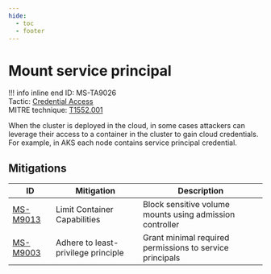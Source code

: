 ```yaml
---
hide:
  - toc
  - footer
---
```


# Mount service principal

!!! info inline end
    ID: MS-TA9026<br>
    Tactic: [Credential Access](../tactics/CredentialAccess/index.md) <br>
    MITRE technique: [T1552.001](https://attack.mitre.org/techniques/T1552/001/)

When the cluster is deployed in the cloud, in some cases attackers can leverage their access to a container in the cluster to gain cloud credentials. For example, in AKS each node contains service principal credential.

## Mitigations

|ID|Mitigation|Description|
|--|----------|-----------|
|[MS-M9013](../mitigations/MS-M9013%20Limit%20Container%20Capabilities.md)|Limit Container Capabilities|Block sensitive volume mounts using admission controller|
|[MS-M9003](../mitigations/MS-M9003%20Adhere%20to%20least-privilege%20principle.md)|Adhere to least-privilege principle|Grant minimal required permissions to service principals|